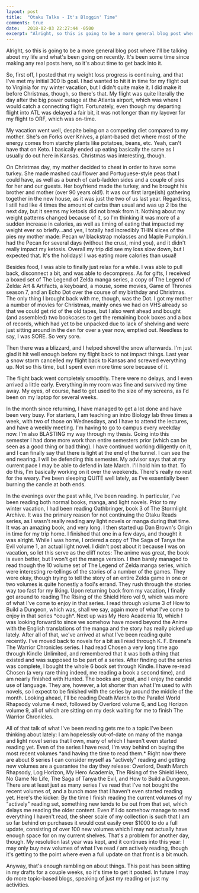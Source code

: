 ```yaml
---
layout: post
title:  "Otaku Talks - It's Bloggin' Time"
comments: true
date:   2018-02-03 22:27:44 -0500
excerpt: "Alright, so this is going to be a more general blog post where I'll be talking about my life and what's been going on recently. It's been some time since making any real posts here, so it's about time to get back into it."
---
```

<p>Alright, so this is going to be a more general blog post where I'll be talking about my life and what's been going on recently. It's been some time since making any real posts here, so it's about time to get back into it.</p><p>So, first off, I posted that my weight loss progress is continuing, and that I've met my initial 300 lb goal. I had wanted to hit it in time for my flight out to Virginia for my winter vacation, but I didn't quite make it. I did make it before Christmas, though, so there's that. My flight was quite literally the day after the big power outage at the Atlanta airport, which was where I would catch a connecting flight. Fortunately, even though my departing flight into ATL was delayed a fair bit, it was not longer than my layover for my flight to ORF, which was on-time.</p><p>My vacation went well, despite being on a competing diet compared to my mother. She's on Forks over Knives, a plant-based diet where most of the energy comes from starchy plants like potatoes, beans, etc. Yeah, can't have that on Keto. I basically ended up eating basically the same as I usually do out here in Kansas. Christmas was interesting, though.</p><p>On Christmas day, my mother decided to cheat in order to have some turkey. She made mashed cauliflower and Portuguese-style peas that I could have, as well as a bunch of carb-ladden sides and a couple of pies for her and our guests. Her boyfriend made the turkey, and he brought his brother and mother (over 90 years old!). It was our first large(ish) gathering together in the new house, as it was just the two of us last year. Regardless, I still had like 4 times the amount of carbs than usual and was up 2 lbs the next day, but it seems my ketosis did not break from it. Nothing about my weight patterns changed because of it, so I'm thinking it was more of a sudden increase in calories, as well as timing of eating that impacted my weight ever so briefly...and yes, I totally had incredibly THIN slices of the pies my mother made: Pecan w/ blackstrap molasses and Maple Pumpkin. I had the Pecan for several days (without the crust, mind you), and it didn't really impact my ketosis. Overall my trip did see my loss slow down, but I expected that. It's the holidays! I was eating more calories than usual!</p><p>Besides food, I was able to finally just relax for a while. I was able to pull back, disconnect a bit, and was able to decompress. As for gifts, I received a boxed set of The Legend of Zelda manga series, a copy of The Legend of Zelda: Art &amp; Artifacts, a keyboard, a mouse, some movies, Game of Thrones season 7, and an Echo Dot over the course of my birthday and Christmas. The only thing I brought back with me, though, was the Dot. I got my mother a number of movies for Christmas, mainly ones we had on VHS already so that we could get rid of the old tapes, but I also went ahead and bought (and assembled) two bookcases to get the remaining book boxes and a box of records, which had yet to be unpacked due to lack of shelving and were just sitting around in the den for over a year now, emptied out. Needless to say, I was SORE. So very sore.</p><p>Then there was a blizzard, and I helped shovel the snow afterwards. I'm just glad it hit well enough before my flight back to not impact things. Last year a snow storm cancelled my flight back to Kansas and screwed everything up. Not so this time, but I spent even more time sore because of it.</p><p>The flight back went completely smoothly. There were no delays, and I even arrived a little early. Everything in my room was fine and survived my time away. My eyes, of course, had to get used to the size of my screens, as I'd been on my laptop for several weeks.</p><p>In the month since returning, I have managed to get a lot done and have been very busy. For starters, I am teaching an intro Biology lab three times a week, with two of those on Wednesdays, and I have to attend the lectures, and have a weekly meeting. I'm having to go to campus every weekday now. I'm also BLASTING my way through my thesis. Going into this semester I had done more work than entire semesters prior (which can be seen as a good thing or bad thing). I have continued working diligently on it, and I can finally say that there is light at the end of the tunnel. I can see the end nearing. I will be defending this semester. My advisor says that at my current pace I may be able to defend in late March. I'll hold him to that. To do this, I'm basically working on it over the weekends. There's really no rest for the weary. I've been sleeping QUITE well lately, as I've essentially been burning the candle at both ends.</p><p>In the evenings over the past while, I've been reading. In particular, I've been reading both normal books, manga, and light novels. Prior to my winter vacation, I had been reading Oathbringer, book 3 of The Stormlight Archive. It was the primary reason for not continuing the Otaku Reads series, as I wasn't really reading any light novels or manga during that time. It was an amazing book, and very long. I then started up Dan Brown's Origin in time for my trip home. I finished that one in a few days, and thought it was alright. While I was home, I ordered a copy of The Saga of Tanya the Evil volume 1, an actual light novel. I didn't post about it because I was on vacation, so let this serve as the cliff notes: The anime was great, the book is even better, but I won't get the manga version. I then barely managed to read though the 10 volume set of The Legend of Zelda manga series, which were interesting re-tellings of the stories of a number of the games. They were okay, though trying to tell the story of an entire Zelda game in one or two volumes is quite honestly a fool's errand. They rush through the stories way too fast for my liking. Upon returning back from my vacation, I finally got around to reading The Rising of the Shield Hero vol 9, which was more of what I've come to enjoy in that series. I read through volume 3 of How to Build a Dungeon, which was, shall we say, again more of what I've come to enjoy in that series *cough*. Next up was My Hero Academia 10, which I was looking forward to since we somehow have moved beyond the Anime with the English translations of the manga and the story has really picked up lately. After all of that, we've arrived at what I've been reading quite recently. I've moved back to novels for a bit as I read through K. F. Breene's The Warrior Chronicles series. I had read Chosen a very long time ago through Kindle Unlimited, and remembered that it was both a thing that existed and was supposed to be part of a series. After finding out the series was complete, I bought the whole 6 book set through Kindle. I have re-read Chosen (a very rare thing indeed, me reading a book a second time), and am nearly finished with Hunted. The books are great, and I enjoy the candid use of language. They are, however, a lot shorter than what I'm used to with novels, so I expect to be finished with the series by around the middle of the month. Looking ahead, I'll be reading Death March to the Parallel World Rhapsody volume 4 next, followed by Overlord volume 6, and Log Horizon volume 9, all of which are sitting on my desk waiting for me to finish The Warrior Chronicles.</p><p>All of that talk of what I've been reading gets me to a topic I've been thinking about lately: I am hopelessly out-of-date on many of the manga and light novel series that I own, many of which I haven't even started reading yet. Even of the series I have read, I'm way behind on buying the most recent volumes *and having the time to read them.* Right now there are about 8 series I can consider myself as "actively" reading and getting new volumes are a guarantee the day they release: Overlord, Death March Rhapsody, Log Horizon, My Hero Academia, The Rising of the Shield Hero, No Game No Life, The Saga of Tanya the Evil, and How to Build a Dungeon. There are at least just as many series I've read that I've not bought the recent volumes of, and a bunch more that I haven't even started reading yet. Here's the kicker: By the time I finish reading the current volumes of my "actively" reading set, something new tends to be out from that set, which delays me reading the older content. Even if I do somehow manage to read everything I haven't read, the sheer scale of my collection is such that I am so far behind on purchases it would cost easily over $1000 to do a full update, consisting of over 100 new volumes which I may not actually have enough space for on my current shelves. That's a problem for another day, though. My resolution last year was kept, and it continues into this year: I may only buy new volumes of what I've read / am actively reading, though it's getting to the point where even a full update on that front is a bit much.</p><p>Anyway, that's enough rambling on about things. This post has been sitting in my drafts for a couple weeks, so it's time to get it posted. In future I may do more topic-based blogs, speaking of just my reading or just my activities.</p>